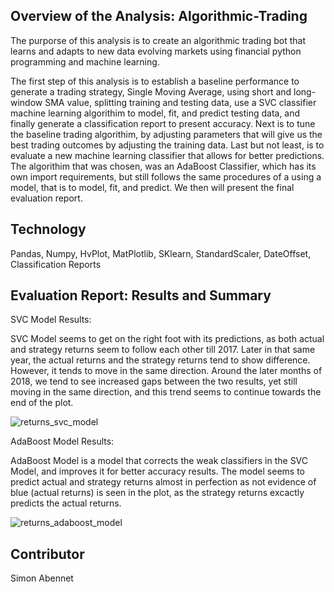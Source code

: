 ## Overview of the Analysis: Algorithmic-Trading
The purporse of this analysis is to create an algorithmic trading bot that learns and adapts to new data evolving markets using financial python programming and machine learning. 

The first step of this analysis is to establish a baseline performance to generate a trading strategy, Single Moving Average,  using short and long-window SMA value, splitting training and testing data, use a SVC classifier machine learning algorithim to model, fit, and predict testing data, and finally generate a classification report to present accuracy. Next is to tune the baseline trading algorithim, by adjusting parameters that will give us the best trading outcomes by adjusting the training data. Last but not least, is to evaluate a new machine learning classifier that allows for better predictions. The algorithim that was chosen, was an AdaBoost Classifier, which has its own import requirements, but still follows the same procedures of a using a model, that is to model, fit, and predict. We then will present the final evaluation report. 


## Technology 
Pandas, Numpy, HvPlot, MatPlotlib, SKlearn, StandardScaler, DateOffset, Classification Reports


## Evaluation Report: Results and Summary

SVC Model Results: 

SVC Model seems to get on the right foot with its predictions, as both actual and strategy returns seem to follow each other till 2017. Later in that same year, the actual returns and the strategy returns tend to show difference. However, it tends to move in the same direction. Around the later months of 2018, we tend to see increased gaps between the two results, yet still moving in the same direction, and this trend seems to continue towards the end of the plot. 

![returns_svc_model](https://user-images.githubusercontent.com/109967916/199276714-ccd1a77d-dcb0-48fd-b668-c8c9841ee738.png)


AdaBoost Model Results: 

AdaBoost Model is a model that corrects the weak classifiers in the SVC Model, and improves it for better accuracy results. The model seems to predict actual and strategy returns almost in perfection as not evidence of blue (actual returns) is seen in the plot, as the strategy returns excactly predicts the actual returns. 

![returns_adaboost_model](https://user-images.githubusercontent.com/109967916/199277576-f68da78b-b090-469a-8c9c-19304c8047d3.png)

## Contributor
Simon Abennet




